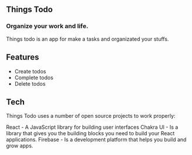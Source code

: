 ## Things Todo

### Organize your work and life.

Things todo is an app for make a tasks and organizated your stuffs.

## Features

- Create todos
- Complete todos
- Delete todos

## Tech

Things Todo uses a number of open source projects to work properly:

React - A JavaScript library for building user interfaces
Chakra UI - Is a library that gives you the building blocks you need to build your React applications.
Firebase - Is a development platform that helps you build and grow apps.
